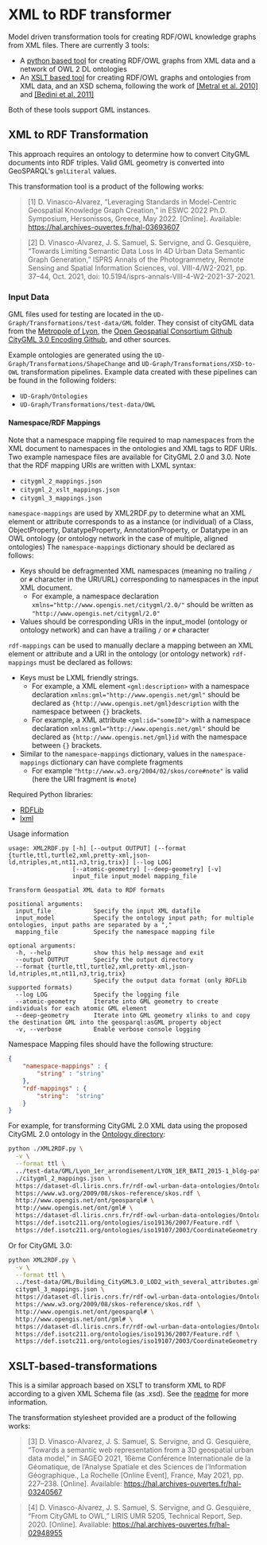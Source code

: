 # XML to RDF transformer
Model driven transformation tools for creating RDF/OWL knowledge graphs from XML files. There are currently 3 tools:
- A [python based tool](#XML-to-RDF-Transformation) for creating RDF/OWL graphs from XML data and a network of OWL 2 DL ontologies
- An [XSLT based tool](#XSLT-based-transformations) for creating RDF/OWL graphs and ontologies from XML data, and an XSD schema, following the work of [[Metral et al. 2010]](https://orbi.uliege.be/handle/2268/26716) and [[Bedini et al. 2011]](https://ieeexplore.ieee.org/document/6061418)

Both of these tools support GML instances.

## XML to RDF Transformation
This approach requires an ontology to determine how to convert CityGML documents into RDF triples. Valid GML geometry is converted into GeoSPARQL's `gmlLiteral` values.

This transformation tool is a product of the following works:
> [1] D. Vinasco-Alvarez, “Leveraging Standards in Model-Centric Geospatial Knowledge Graph Creation,” in ESWC 2022 Ph.D. Symposium, Hersonissos, Greece, May 2022. [Online]. Available: https://hal.archives-ouvertes.fr/hal-03693607

> [2] D. Vinasco-Alvarez, J. S. Samuel, S. Servigne, and G. Gesquière, “Towards Limiting Semantic Data Loss In 4D Urban Data Semantic Graph Generation,” ISPRS Annals of the Photogrammetry, Remote Sensing and Spatial Information Sciences, vol. VIII-4/W2-2021, pp. 37–44, Oct. 2021, doi: 10.5194/isprs-annals-VIII-4-W2-2021-37-2021.

### Input Data
GML files used for testing are located in the `UD-Graph/Transformations/test-data/GML` folder. They consist of cityGML data from the [Metropole of Lyon](https://data.grandlyon.com/accueil), the [Open Geospatial Consortium Github CityGML 3.0 Encoding Github](https://github.com/opengeospatial/CityGML-3.0Encodings/tree/master/CityGML/Examples), and other sources.

Example ontologies are generated using the `UD-Graph/Transformations/ShapeChange` and `UD-Graph/Transformations/XSD-to-OWL` transformation pipelines. Example data created with these pipelines can be found in the following folders:
* `UD-Graph/Ontologies`
* `UD-Graph/Transformations/test-data/OWL`

#### Namespace/RDF Mappings
Note that a namespace mapping file required to map namespaces from the XML document to namespaces in the ontologies and XML tags to RDF URIs. Two example namespace files are available for CityGML 2.0 and 3.0. Note that the RDF mapping URIs are written with LXML syntax:
* `citygml_2_mappings.json`
* `citygml_2_xslt_mappings.json`
* `citygml_3_mappings.json`

`namespace-mappings` are used by XML2RDF.py to determine what an XML element or attribute corresponds to as a instance (or individual) of a Class, ObjectProperty, DatatypeProperty, AnnotationProperty, or Datatype in an OWL ontology (or ontology network in the case of multiple, aligned ontologies) 
The `namespace-mappings` dictionary should be declared as follows:
- Keys should be defragmented XML namespaces (meaning no trailing `/` or `#` character in the URI/URL) corresponding to namespaces in the input XML document. 
  - For example, a namespace declaration `xmlns="http://www.opengis.net/citygml/2.0/"` should be written as `"http://www.opengis.net/citygml/2.0"`
- Values should be corresponding URIs in the input_model (ontology or ontology network) and can have a trailing `/` or `#` character

`rdf-mappings` can be used to manually declare a mapping between an XML element or attribute and a URI in the ontology (or ontology network)
`rdf-mappings` must be declared as follows:
- Keys must be LXML friendly strings.
  - For example, a XML element `<gml:description>` with a namespace declaration `xmlns:gml="http://www.opengis.net/gml"` should be declared as `{http://www.opengis.net/gml}description` with the namespace between `{}` brackets.
  - For example, a XML attribute `<gml:id="someID">` with a namespace declaration `xmlns:gml="http://www.opengis.net/gml"` should be declared as `{http://www.opengis.net/gml}id` with the namespace between `{}` brackets.
- Similar to the `namespace-mappings` dictionary, values in the `namespace-mappings` dictionary can have complete fragments
  - For example `"http://www.w3.org/2004/02/skos/core#note"` is valid (here the URI fragment is `#note`)

Required Python libraries:
* [RDFLib](https://rdflib.readthedocs.io/)
* [lxml](https://lxml.de/)

Usage information  
```
usage: XML2RDF.py [-h] [--output OUTPUT] [--format {turtle,ttl,turtle2,xml,pretty-xml,json-ld,ntriples,nt,nt11,n3,trig,trix}] [--log LOG]
                  [--atomic-geometry] [--deep-geometry] [-v]
                  input_file input_model mapping_file

Transform Geospatial XML data to RDF formats

positional arguments:
  input_file            Specify the input XML datafile
  input_model           Specify the ontology input path; for multiple ontologies, input paths are separated by a ","
  mapping_file          Specify the namespace mapping file

optional arguments:
  -h, --help            show this help message and exit
  --output OUTPUT       Specify the output directory
  --format {turtle,ttl,turtle2,xml,pretty-xml,json-ld,ntriples,nt,nt11,n3,trig,trix}
                        Specify the output data format (only RDFLib supported formats)
  --log LOG             Specify the logging file
  --atomic-geometry     Iterate into GML geometry to create individuals for each atomic GML element
  --deep-geometry       Iterate into GML geometry xlinks to and copy the destination GML into the geosparql:asGML property object
  -v, --verbose         Enable verbose console logging
```

Namespace Mapping files should have the following structure:
```json
{
    "namespace-mappings" : {
        "string" : "string"
    },
    "rdf-mappings" : {
        "string":  "string"
    }
}
```

For example, for transforming CityGML 2.0 XML data using the proposed CityGML 2.0 ontology in the [Ontology directory](../../../UD-Graph/Ontologies/CityGML/2.0/):
```bash
python ./XML2RDF.py \
  -v \
  --format ttl \
  ../test-data/GML/Lyon_1er_arrondisement/LYON_1ER_BATI_2015-1_bldg-patched.gml \
  ./citygml_2_mappings.json \
  https://dataset-dl.liris.cnrs.fr/rdf-owl-urban-data-ontologies/Ontologies/CityGML/2.0/ \
  https://www.w3.org/2009/08/skos-reference/skos.rdf \
  http://www.opengis.net/ont/geosparql# \
  http://www.opengis.net/ont/gml# \
  https://dataset-dl.liris.cnrs.fr/rdf-owl-urban-data-ontologies/Ontologies/Alignments \
  https://def.isotc211.org/ontologies/iso19136/2007/Feature.rdf \
  https://def.isotc211.org/ontologies/iso19107/2003/CoordinateGeometry.rdf
```
Or for CityGML 3.0:
```bash
python XML2RDF.py \
  -v \
  --format ttl \
  ../test-data/GML/Building_CityGML3.0_LOD2_with_several_attributes.gml \
  citygml_3_mappings.json \
  https://dataset-dl.liris.cnrs.fr/rdf-owl-urban-data-ontologies/Ontologies/CityGML/3.0/ \
  https://www.w3.org/2009/08/skos-reference/skos.rdf \
  http://www.opengis.net/ont/geosparql# \
  http://www.opengis.net/ont/gml# \
  https://dataset-dl.liris.cnrs.fr/rdf-owl-urban-data-ontologies/Ontologies/Alignments \
  https://def.isotc211.org/ontologies/iso19136/2007/Feature.rdf \
  https://def.isotc211.org/ontologies/iso19107/2003/CoordinateGeometry.rdf
```
## XSLT-based-transformations
This is a similar approach based on XSLT to transform XML to RDF according to a given XML Schema file (as .xsd). See the [readme](./XSLT-based-transformations/Readme.md) for more information.

The transformation stylesheet provided are a product of the following works:
> [3] D. Vinasco-Alvarez, J. S. Samuel, S. Servigne, and G. Gesquière, “Towards a semantic web representation from a 3D geospatial urban data model,” in SAGEO 2021, 16ème Conférence Internationale de la Géomatique, de l’Analyse Spatiale et des Sciences de l’Information Géographique., La Rochelle [Online Event], France, May 2021, pp. 227–238. [Online]. Available: https://hal.archives-ouvertes.fr/hal-03240567

> [4] D. Vinasco-Alvarez, J. S. Samuel, S. Servigne, and G. Gesquière, “From CityGML to OWL,” LIRIS UMR 5205, Technical Report, Sep. 2020. [Online]. Available: https://hal.archives-ouvertes.fr/hal-02948955